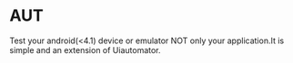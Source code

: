 AUT
===

Test your android(<4.1) device or emulator NOT only your application.It is simple and an extension of Uiautomator.
